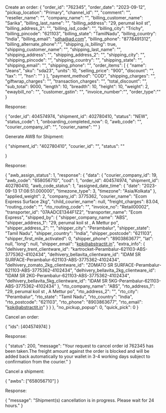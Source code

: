 Create an order:
{
    "order_id": "762345",
    "order_date": "2023-09-12",
    "pickup_location": "Primary",
    "channel_id": "",
    "comment": "",
    "reseller_name": "",
    "company_name": "",
    "billing_customer_name": "Sarika",
    "billing_last_name": "",
    "billing_address": "29, perumal koil st",
    "billing_address_2": "",
    "billing_isd_code": "",
    "billing_city": "Trichy",
    "billing_pincode": "621103",
    "billing_state": "TamilNadu",
    "billing_country": "India",
    "billing_email": "sdha@ad.com",
    "billing_phone": "8778491312",
    "billing_alternate_phone":"",
    "shipping_is_billing": true,
    "shipping_customer_name": "",
    "shipping_last_name": "",
    "shipping_address": "",
    "shipping_address_2": "",
    "shipping_city": "",
    "shipping_pincode": "",
    "shipping_country": "",
    "shipping_state": "",
    "shipping_email": "",
    "shipping_phone": "",
    "order_items": [
        {
            "name": "Jeans",
            "sku": "sda23",
            "units": 10,
            "selling_price": "900",
            "discount": "",
            "tax": "",
            "hsn": ""
        }
    ],
    "payment_method": "COD",
    "shipping_charges": "",
    "giftwrap_charges": "",
    "transaction_charges": "",
    "total_discount": "",
    "sub_total": 9000,
    "length": 10,
    "breadth": 10,
    "height": 10,
    "weight": 2,
    "ewaybill_no": "",
    "customer_gstin": "",
    "invoice_number":"",
    "order_type":""
}

Response:

{
    "order_id": 404574974,
    "shipment_id": 402780410,
    "status": "NEW",
    "status_code": 1,
    "onboarding_completed_now": 0,
    "awb_code": "",
    "courier_company_id": "",
    "courier_name": ""
}

Generate AWB for Shipment:

{
  "shipment_id": "402780410",
  "courier_id": "",
  "status": ""
 
}

Response:

{
    "awb_assign_status": 1,
    "response": {
        "data": {
            "courier_company_id": 19,
            "awb_code": "658056710",
            "cod": 1,
            "order_id": 404574974,
            "shipment_id": 402780410,
            "awb_code_status": 1,
            "assigned_date_time": {
                "date": "2023-09-13 17:08:51.000000",
                "timezone_type": 3,
                "timezone": "Asia/Kolkata"
            },
            "applied_weight": 2,
            "company_id": 3775362,
            "courier_name": "Ecom Express Surface 2kg",
            "child_courier_name": null,
            "freight_charges": 83.04,
            "routing_code": "",
            "rto_routing_code": "",
            "invoice_no": "Retail00002",
            "transporter_id": "07AADCE1344F1Z2",
            "transporter_name": "Ecom Express",
            "shipped_by": {
                "shipper_company_name": "ABS",
                "shipper_address_1": "29, perumal koil st , A Mettur po",
                "shipper_address_2": "",
                "shipper_city": "Perambalur",
                "shipper_state": "Tamil Nadu",
                "shipper_country": "India",
                "shipper_postcode": "621103",
                "shipper_first_mile_activated": 0,
                "shipper_phone": "8903863677",
                "lat": null,
                "long": null,
                "shipper_email": "kpk@abstractit.in",
                "extra_info": {
                    "delhivery_trent_clientware_id": "kartrocket-Perambalur-621103-ABS-3775362-4102434",
                    "delhivery_bellavita_clientware_id": "IDAM SR SURFACE-Perambalur-621103-ABS-3775362-4102434",
                    "delhivery_zomato_2kg_clientware_id": "ZOMATO SR SURFACE-Perambalur-621103-ABS-3775362-4102434",
                    "delhivery_bellavita_2kg_clientware_id": "IDAM SR 2KG-Perambalur-621103-ABS-3775362-4102434",
                    "delhivery_bellavita_5kg_clientware_id": "IDAM SR 5KG-Perambalur-621103-ABS-3775362-4102434"
                },
                "rto_company_name": "ABS",
                "rto_address_1": "29, perumal koil st , A Mettur po",
                "rto_address_2": "",
                "rto_city": "Perambalur",
                "rto_state": "Tamil Nadu",
                "rto_country": "India",
                "rto_postcode": "621103",
                "rto_phone": "8903863677",
                "rto_email": "kpk@abstractit.in"
            }
        }
    },
    "no_pickup_popup": 0,
    "quick_pick": 0
}


Cancel an order:

{
  "ids": [404574974]
}

Response:

{
    "status": 200,
    "message": "Your request to cancel order id 762345 has been taken.The freight amount against the order is blocked and will be added back automatically to your wallet in 3-4 working days subject to confirmation from the courier."
}


Cancel a shipment:

{
"awbs": ["658056710"]
}

Response: 

{
    "message": "Shipment(s) cancellation is in progress. Please wait for 24 hours."
}